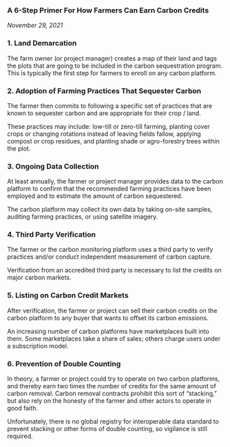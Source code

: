 ### A 6-Step Primer For How Farmers Can Earn Carbon Credits

*November 29, 2021*

### 1. Land Demarcation

The farm owner (or project manager) creates a map of their land and tags the plots that are going to be included in the carbon sequestration program. This is typically the first step for farmers to enroll on any carbon platform.

### 2. Adoption of Farming Practices That Sequester Carbon

The farmer then commits to following a specific set of practices that are known to sequester carbon and are appropriate for their crop / land.

These practices may include: low-till or zero-till farming, planting cover crops or changing rotations instead of leaving fields fallow, applying compost or crop residues, and planting shade or agro-forestry trees within the plot.

### 3. Ongoing Data Collection

At least annually, the farmer or project manager provides data to the carbon platform to confirm that the recommended farming practices have been employed and to estimate the amount of carbon sequestered.

The carbon platform may collect its own data by taking on-site samples, auditing farming practices, or using satellite imagery.

### 4. Third Party Verification

The farmer or the carbon monitoring platform uses a third party to verify practices and/or conduct independent measurement of carbon capture.

Verification from an accredited third party is necessary to list the credits on major carbon markets.

### 5. Listing on Carbon Credit Markets

After verification, the farmer or project can sell their carbon credits on the carbon platform to any buyer that wants to offset its carbon emissions.

An increasing number of carbon platforms have marketplaces built into them. Some marketplaces take a share of sales; others charge users under a subscription model.

### 6. Prevention of Double Counting

In theory, a farmer or project could try to operate on two carbon platforms, and thereby earn two times the number of credits for the same amount of carbon removal. Carbon removal contracts prohibit this sort of “stacking,” but also rely on the honesty of the farmer and other actors to operate in good faith.

Unfortunately, there is no global registry for interoperable data standard to prevent stacking or other forms of double counting, so vigilance is still required.